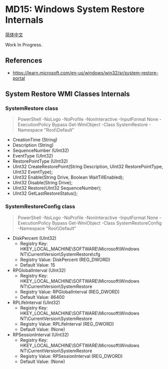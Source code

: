 ﻿# MD15: Windows System Restore Internals

[简体中文](ReadMe.zh-CN.md)

Work In Progress.

## References

- https://learn.microsoft.com/en-us/windows/win32/sr/system-restore-portal

## System Restore WMI Classes Internals

### SystemRestore class

> PowerShell -NoLogo -NoProfile -NonInteractive -InputFormat None -ExecutionPolicy Bypass Get-WmiObject -Class SystemRestore -Namespace "Root\Default"

- CreationTime (String)
- Description (String)
- SequenceNumber (UInt32)
- EventType (UInt32)
- RestorePointType (UInt32)
- UInt32 CreateRestorePoint(String Description, UInt32 RestorePointType, UInt32 EventType);
- UInt32 Enable(String Drive, Boolean WaitTillEnabled);
- UInt32 Disable(String Drive);
- UInt32 Restore(UInt32 SequenceNumber);
- UInt32 GetLastRestoreStatus();

### SystemRestoreConfig class

> PowerShell -NoLogo -NoProfile -NonInteractive -InputFormat None -ExecutionPolicy Bypass Get-WmiObject -Class SystemRestoreConfig -Namespace "Root\Default"

- DiskPercent (UInt32)
  - Registry Key: HKEY_LOCAL_MACHINE\SOFTWARE\Microsoft\Windows NT\CurrentVersion\SystemRestore\cfg
  - Registry Value: DiskPercent (REG_DWORD)
  - Default Value: 15
- RPGlobalInterval (UInt32)
  - Registry Key: HKEY_LOCAL_MACHINE\SOFTWARE\Microsoft\Windows NT\CurrentVersion\SystemRestore
  - Registry Value: RPGlobalInterval (REG_DWORD)
  - Default Value: 86400
- RPLifeInterval (UInt32)
  - Registry Key: HKEY_LOCAL_MACHINE\SOFTWARE\Microsoft\Windows NT\CurrentVersion\SystemRestore
  - Registry Value: RPLifeInterval (REG_DWORD)
  - Default Value: (None)
- RPSessionInterval (UInt32)
  - Registry Key: HKEY_LOCAL_MACHINE\SOFTWARE\Microsoft\Windows NT\CurrentVersion\SystemRestore
  - Registry Value: RPSessionInterval (REG_DWORD)
  - Default Value: (None)
